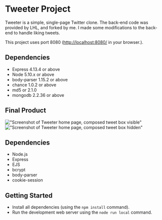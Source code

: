 # Tweeter Project

Tweeter is a simple, single-page Twitter clone.  The back-end code was provided by LHL, and forked by me.  I made some
modifications to the back-end to handle liking tweets.

This project uses port 8080 (<http://localhost:8080/> in your browser.).

## Dependencies

- Express 4.13.4 or above
- Node 5.10.x or above
- body-parser 1.15.2 or above
- chance 1.0.2 or above
- md5 or 2.1.0
- mongodb 2.2.36 or above

## Final Product

!["Screenshot of Tweeter home page, composed tweet box visible"](https://i.imgur.com/KYvkr3Q.png)
!["Screenshot of Tweeter home page, composed tweet box hidden"](https://i.imgur.com/tZ0Cj7n.png)

## Dependencies

- Node.js
- Express
- EJS
- bcrypt
- body-parser
- cookie-session

## Getting Started

- Install all dependencies (using the `npm install` command).
- Run the development web server using the `node run local` command.

